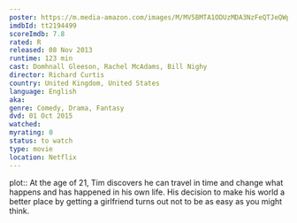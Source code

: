 ```yaml
---
poster: https://m.media-amazon.com/images/M/MV5BMTA1ODUzMDA3NzFeQTJeQWpwZ15BbWU3MDgxMTYxNTk@._V1_SX300.jpg 
imdbId: tt2194499 
scoreImdb: 7.8 
rated: R
released: 08 Nov 2013 
runtime: 123 min 
cast: Domhnall Gleeson, Rachel McAdams, Bill Nighy 
director: Richard Curtis 
country: United Kingdom, United States
language: English
aka:
genre: Comedy, Drama, Fantasy 
dvd: 01 Oct 2015
watched: 
myrating: 0
status: to watch
type: movie
location: Netflix
---
```


plot:: At the age of 21, Tim discovers he can travel in time and change what happens and has happened in his own life. His decision to make his world a better place by getting a girlfriend turns out not to be as easy as you might think.